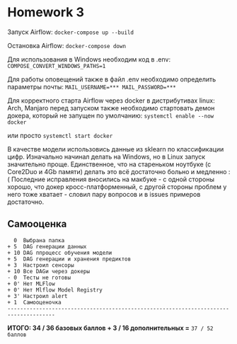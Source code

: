 # Homework 3

Запуск Airflow:
```docker-compose up --build```

Остановка Airflow:
```docker-compose down```

Для использования в Windows необходим код в .env:
```COMPOSE_CONVERT_WINDOWS_PATHS=1```

Для работы оповещений также в файл .env необходимо определить параметры почты:
```MAIL_USERNAME=*** MAIL_PASSWORD=***```

Для корректного старта Airflow через docker в дистрибутивах linux: Arch, Manjaro перед запуском также необходимо стартовать демон докера, который не запущен по умолчанию:
```systemctl enable --now docker```

или просто
```systemctl start docker```

В качестве модели использовись данные из sklearn по классификации цифр.
Изначально начинал делать на Windows, но в Linux запуск значительно проще.
Единственное, что на стареньком ноутбуке (с Core2Duo и 4Gb памяти) делать это всё достаточно больно и медленно :(
Последние исправления вносились на макбуке - с одной стороны хорошо, что докер кросс-платформенный, с другой стороны проблем у него тоже хватает - словил пару вопросов и в issues примеров достаточно.

## Самооценка
```
  0  Выбрана папка
+ 5  DAG генерации данных
+ 10 DAG ппроцесс обучения модели
+ 5  DAG генерации и хранения предиктов
+ 3  Настроил сенсоры
+ 10 Все DAGи через докеры
- 0  Тесты не готовы
+ 0' Нет MLFlow
+ 0' Нет Mlflow Model Registry
+ 3' Настроил alert
+ 1  Самооценочка
-------------------------------------------------------------------------------------
```
**ИТОГО: 34 / 36 базовых баллов + 3 / 16 дополнительных =** `37 / 52 баллов`